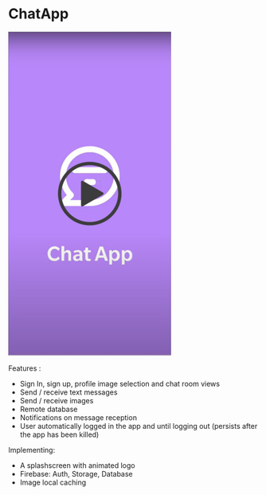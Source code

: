 # ChatApp

[![ChatApp_PresentationVideo](https://github.com/Nokheenig/Android_Kotlin_Chat_App/blob/master/res/ChatApp_PresentationVideo.jpg?raw=true)](https://youtu.be/md-f5efxCSM)

Features :
- Sign In, sign up, profile image selection and chat room views
- Send / receive text messages
- Send / receive images
- Remote database
- Notifications on message reception
- User automatically logged in the app and until logging out (persists after the app has been killed)

Implementing:
- A splashscreen with animated logo
- Firebase: Auth, Storage, Database
- Image local caching